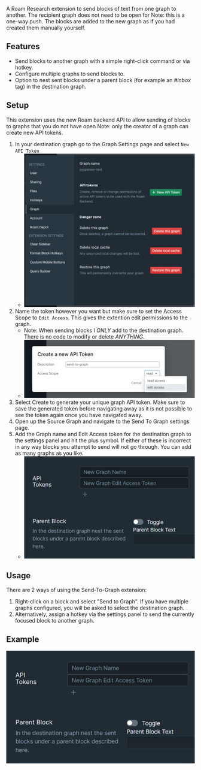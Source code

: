 A Roam Research extension to send blocks of text from one graph to another. The recipient graph does not need to be open for
Note: this is a one-way push. The blocks are added to the new graph as if you had created them manually yourself.

## Features
- Send blocks to another graph with a simple right-click command or via hotkey.
- Configure multiple graphs to send blocks to.
- Option to nest sent blocks under a parent block (for example an _#inbox_ tag) in the destination graph.

## Setup 
This extension uses the new Roam backend API to allow sending of blocks to graphs that you do not have open
Note: only the creator of a graph can create new API tokens. 

1. In your destination graph go to the Graph Settings page and select `New API Token`
    - <img src="https://github.com/8bitgentleman/roam-depot-send-to-graph/raw/main/api-1.png" max-width="400"></img>
2. Name the token however you want but make sure to set the Access Scope to `Edit Access`. This gives the extention edit permissions to the graph. 
    - Note: When sending blocks I _ONLY_ add to the destination graph. There is no code to modify or delete _ANYTHING_.
    - <img src="https://github.com/8bitgentleman/roam-depot-send-to-graph/raw/main/api-2.png" max-width="400"></img>
3. Select Create to generate your unique graph API token. Make sure to save the generated token before navigating away as it is not possible to see the token again once you have navigated away.
4. Open up the Source Graph and navigate to the Send To Graph settings page.
5. Add the Graph name and Edit Access token for the destination graph to the settings panel and hit the plus symbol. If either of these is incorrect in any way blocks you attempt to send will not go through. You can add as many graphs as you like.
    - <img src="https://github.com/8bitgentleman/roam-depot-send-to-graph/raw/main/api-3.png" max-width="400"></img>


## Usage
There are 2 ways of using the Send-To-Graph extension:
1. Right-click on a block and select "Send to Graph". If you have multiple graphs configured, you will be asked to select the destination graph.
2. Alternatively, assign a hotkey via the settings panel to send the currently focused block to another graph.

## Example 
<img src="https://github.com/8bitgentleman/roam-depot-send-to-graph/raw/main/api-3.png" max-width="400"></img>
